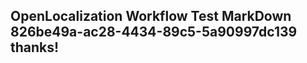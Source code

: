 <properties
ms.topic="hero-topic1"
ms.test1="hero-topic"
ms.test2="test"/>

## OpenLocalization Workflow Test MarkDown 826be49a-ac28-4434-89c5-5a90997dc139 thanks!
